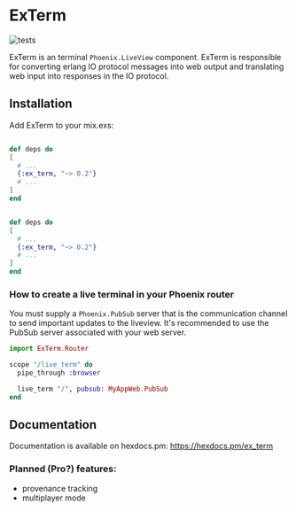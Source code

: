 # ExTerm

![tests](https://github.com/e-xyza/ex_term/actions/workflows/test_flow.yml/badge.svg)

ExTerm is an terminal `Phoenix.LiveView` component.  ExTerm is responsible
for converting erlang IO protocol messages into web output and translating
web input into responses in the IO protocol.

## Installation

Add ExTerm to your mix.exs:

```elixir

def deps do
[
  # ...
  {:ex_term, "~> 0.2"}
  # ...
]
end
```

```elixir

def deps do
[
  # ...
  {:ex_term, "~> 0.2"}
  # ...
]
end
```

### How to create a live terminal in your Phoenix router

You must supply a `Phoenix.PubSub` server that is the communication channel
to send important updates to the liveview.  It's recommended to use the
PubSub server associated with your web server.

```elixir
import ExTerm.Router

scope "/live_term" do
  pipe_through :browser

  live_term "/", pubsub: MyAppWeb.PubSub
end
```

## Documentation

Documentation is available on hexdocs.pm: https://hexdocs.pm/ex_term

### Planned (Pro?) features:
- provenance tracking
- multiplayer mode
